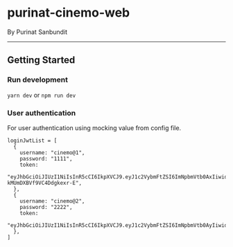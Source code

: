 # purinat-cinemo-web

By Purinat Sanbundit

---

## Getting Started
### Run development
`yarn dev` or `npm run dev`
### User authentication
For user authentication using mocking value from config file.
```
loginJwtList = [
  {
    username: "cinemo@1",
    password: "1111",
    token:
      "eyJhbGciOiJIUzI1NiIsInR5cCI6IkpXVCJ9.eyJ1c2VybmFtZSI6ImNpbmVtb0AxIiwidXNlcklkIjoxfQ.DgQidH9ILTHfG4xbRpll-kMUmDXBVf9VC4Ddgkexr-E",
  },
  {
    username: "cinemo@2",
    password: "2222",
    token:
      "eyJhbGciOiJIUzI1NiIsInR5cCI6IkpXVCJ9.eyJ1c2VybmFtZSI6ImNpbmVtb0AyIiwidXNlcklkIjoyfQ.klUeLX0jYy55Sdj_3BjkiTciBeLigsc4KLKTQWCGsSc",
  },
]
```
